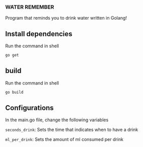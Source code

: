 ### WATER REMEMBER
Program that reminds you to drink water written in Golang!

## Install dependencies
Run the command in shell
```sh
go get
```

## build
Run the command in shell
```sh
go build
```

## Configurations
In the main.go file, change the following variables

```seconds_drink```: Sets the time that indicates when to have a drink

```ml_per_drink```: Sets the amount of ml consumed per drink
